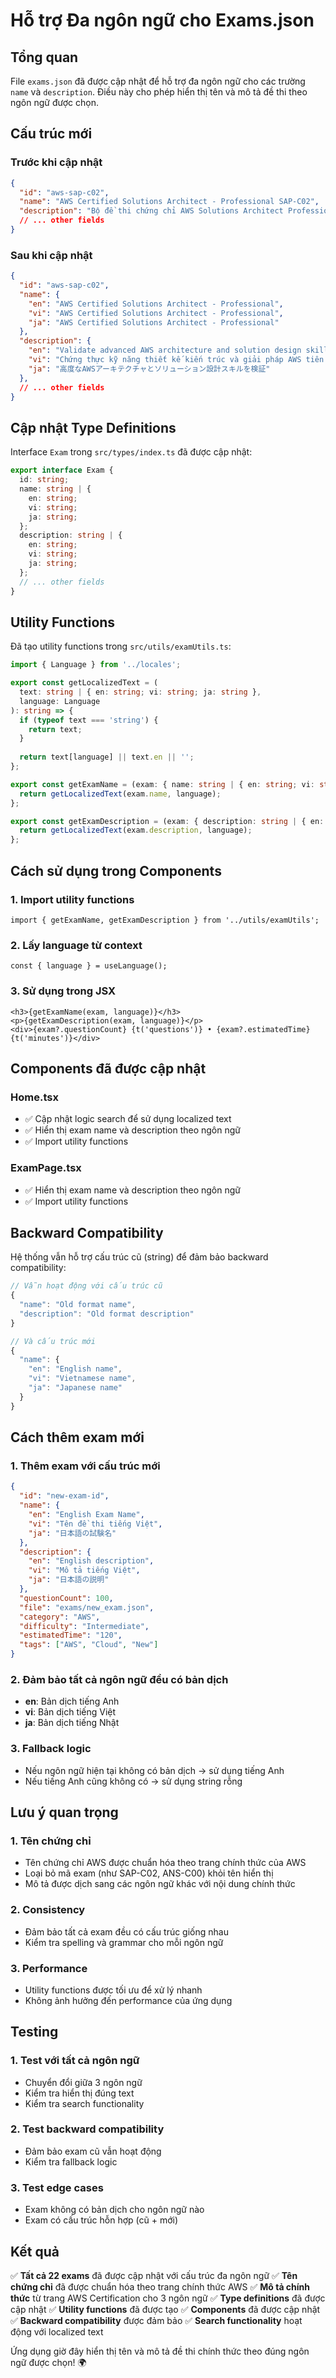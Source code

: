 # Hỗ trợ Đa ngôn ngữ cho Exams.json

## Tổng quan

File `exams.json` đã được cập nhật để hỗ trợ đa ngôn ngữ cho các trường `name` và `description`. Điều này cho phép hiển thị tên và mô tả đề thi theo ngôn ngữ được chọn.

## Cấu trúc mới

### Trước khi cập nhật
```json
{
  "id": "aws-sap-c02",
  "name": "AWS Certified Solutions Architect - Professional SAP-C02",
  "description": "Bộ đề thi chứng chỉ AWS Solutions Architect Professional",
  // ... other fields
}
```

### Sau khi cập nhật
```json
{
  "id": "aws-sap-c02",
  "name": {
    "en": "AWS Certified Solutions Architect - Professional",
    "vi": "AWS Certified Solutions Architect - Professional",
    "ja": "AWS Certified Solutions Architect - Professional"
  },
  "description": {
    "en": "Validate advanced AWS architecture and solution design skills",
    "vi": "Chứng thực kỹ năng thiết kế kiến trúc và giải pháp AWS tiên tiến",
    "ja": "高度なAWSアーキテクチャとソリューション設計スキルを検証"
  },
  // ... other fields
}
```

## Cập nhật Type Definitions

Interface `Exam` trong `src/types/index.ts` đã được cập nhật:

```typescript
export interface Exam {
  id: string;
  name: string | {
    en: string;
    vi: string;
    ja: string;
  };
  description: string | {
    en: string;
    vi: string;
    ja: string;
  };
  // ... other fields
}
```

## Utility Functions

Đã tạo utility functions trong `src/utils/examUtils.ts`:

```typescript
import { Language } from '../locales';

export const getLocalizedText = (
  text: string | { en: string; vi: string; ja: string },
  language: Language
): string => {
  if (typeof text === 'string') {
    return text;
  }
  
  return text[language] || text.en || '';
};

export const getExamName = (exam: { name: string | { en: string; vi: string; ja: string } }, language: Language): string => {
  return getLocalizedText(exam.name, language);
};

export const getExamDescription = (exam: { description: string | { en: string; vi: string; ja: string } }, language: Language): string => {
  return getLocalizedText(exam.description, language);
};
```

## Cách sử dụng trong Components

### 1. Import utility functions
```tsx
import { getExamName, getExamDescription } from '../utils/examUtils';
```

### 2. Lấy language từ context
```tsx
const { language } = useLanguage();
```

### 3. Sử dụng trong JSX
```tsx
<h3>{getExamName(exam, language)}</h3>
<p>{getExamDescription(exam, language)}</p>
<div>{exam?.questionCount} {t('questions')} • {exam?.estimatedTime} {t('minutes')}</div>
```

## Components đã được cập nhật

### Home.tsx
- ✅ Cập nhật logic search để sử dụng localized text
- ✅ Hiển thị exam name và description theo ngôn ngữ
- ✅ Import utility functions

### ExamPage.tsx
- ✅ Hiển thị exam name và description theo ngôn ngữ
- ✅ Import utility functions

## Backward Compatibility

Hệ thống vẫn hỗ trợ cấu trúc cũ (string) để đảm bảo backward compatibility:

```typescript
// Vẫn hoạt động với cấu trúc cũ
{
  "name": "Old format name",
  "description": "Old format description"
}

// Và cấu trúc mới
{
  "name": {
    "en": "English name",
    "vi": "Vietnamese name",
    "ja": "Japanese name"
  }
}
```

## Cách thêm exam mới

### 1. Thêm exam với cấu trúc mới
```json
{
  "id": "new-exam-id",
  "name": {
    "en": "English Exam Name",
    "vi": "Tên đề thi tiếng Việt",
    "ja": "日本語の試験名"
  },
  "description": {
    "en": "English description",
    "vi": "Mô tả tiếng Việt",
    "ja": "日本語の説明"
  },
  "questionCount": 100,
  "file": "exams/new_exam.json",
  "category": "AWS",
  "difficulty": "Intermediate",
  "estimatedTime": "120",
  "tags": ["AWS", "Cloud", "New"]
}
```

### 2. Đảm bảo tất cả ngôn ngữ đều có bản dịch
- **en**: Bản dịch tiếng Anh
- **vi**: Bản dịch tiếng Việt
- **ja**: Bản dịch tiếng Nhật

### 3. Fallback logic
- Nếu ngôn ngữ hiện tại không có bản dịch → sử dụng tiếng Anh
- Nếu tiếng Anh cũng không có → sử dụng string rỗng

## Lưu ý quan trọng

### 1. Tên chứng chỉ
- Tên chứng chỉ AWS được chuẩn hóa theo trang chính thức của AWS
- Loại bỏ mã exam (như SAP-C02, ANS-C00) khỏi tên hiển thị
- Mô tả được dịch sang các ngôn ngữ khác với nội dung chính thức

### 2. Consistency
- Đảm bảo tất cả exam đều có cấu trúc giống nhau
- Kiểm tra spelling và grammar cho mỗi ngôn ngữ

### 3. Performance
- Utility functions được tối ưu để xử lý nhanh
- Không ảnh hưởng đến performance của ứng dụng

## Testing

### 1. Test với tất cả ngôn ngữ
- Chuyển đổi giữa 3 ngôn ngữ
- Kiểm tra hiển thị đúng text
- Kiểm tra search functionality

### 2. Test backward compatibility
- Đảm bảo exam cũ vẫn hoạt động
- Kiểm tra fallback logic

### 3. Test edge cases
- Exam không có bản dịch cho ngôn ngữ nào
- Exam có cấu trúc hỗn hợp (cũ + mới)

## Kết quả

✅ **Tất cả 22 exams** đã được cập nhật với cấu trúc đa ngôn ngữ
✅ **Tên chứng chỉ** đã được chuẩn hóa theo trang chính thức AWS
✅ **Mô tả chính thức** từ trang AWS Certification cho 3 ngôn ngữ
✅ **Type definitions** đã được cập nhật
✅ **Utility functions** đã được tạo
✅ **Components** đã được cập nhật
✅ **Backward compatibility** được đảm bảo
✅ **Search functionality** hoạt động với localized text

Ứng dụng giờ đây hiển thị tên và mô tả đề thi chính thức theo đúng ngôn ngữ được chọn! 🌍
